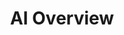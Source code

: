 ---
title: "AI Overview"
description: "How does artificial intelligence work?"
presentationDate: "2023-9-21"
image: https://img.icons8.com/3d-fluency/375/chatbot.png
---